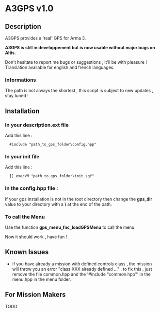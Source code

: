 # A3GPS v1.0 

## Description

A3GPS provides a 'real' GPS for Arma 3.

**A3GPS is still in developpement but is now usable without major bugs on Altis**.

Don't hesitate to report me bugs or suggestions , it'll be with pleasure !
Translation available for english and french languages.

### Informations

The path is not always the shortest , this script is subject to new updates , stay tuned ! 

## Installation 

### In your description.ext file 
Add this line : 
```sqf
  #include "path_to_gps_folder\config.hpp"
```

### In your init file
Add this line : 
```sqf
  [] execVM "path_to_gps_folder\init.sqf"
```

### In the config.hpp file :
If your gps installation is not in the root directory then change the **gps_dir** value to your directory with a **\\** at the end of the path.

### To call the Menu

Use the function **gps_menu_fnc_loadGPSMenu** to call the menu

Now it should work , have fun !

## Known Issues

- If you have already a mission with defined controls class , the mission will throw you an error "class XXX already defined ..." . to fix this , just remove the file common.hpp and the '#include "common.hpp"' in the menu.hpp in the menu folder.

## For Mission Makers
TODO
